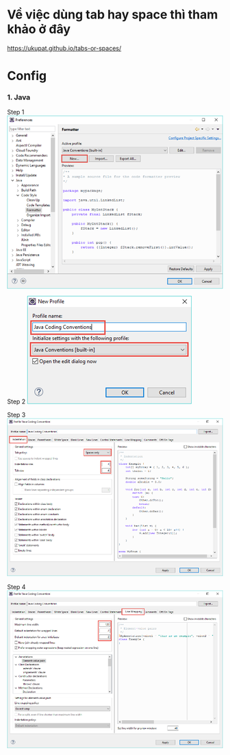 # Về việc dùng tab hay space thì tham khảo ở đây

https://ukupat.github.io/tabs-or-spaces/

# Config

### 1. Java

Step 1
![config-indent-in-eclipse-1](/images/config-indent-in-eclipse-java-1.png)

Step 2
![config-indent-in-eclipse-1](/images/config-indent-in-eclipse-java-2.png)

Step 3
![config-indent-in-eclipse-1](/images/config-indent-in-eclipse-java-3.png)

Step 4
![config-indent-in-eclipse-1](/images/config-indent-in-eclipse-java-4.png)
